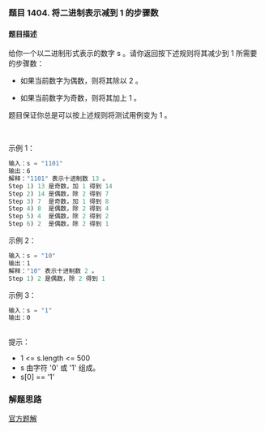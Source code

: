 ### 题目 1404. 将二进制表示减到 1 的步骤数
#### 题目描述
给你一个以二进制形式表示的数字 s 。请你返回按下述规则将其减少到 1 所需要的步骤数：

- 如果当前数字为偶数，则将其除以 2 。

- 如果当前数字为奇数，则将其加上 1 。

题目保证你总是可以按上述规则将测试用例变为 1 。

 

示例 1：

```js
输入：s = "1101"
输出：6
解释："1101" 表示十进制数 13 。
Step 1) 13 是奇数，加 1 得到 14 
Step 2) 14 是偶数，除 2 得到 7
Step 3) 7  是奇数，加 1 得到 8
Step 4) 8  是偶数，除 2 得到 4  
Step 5) 4  是偶数，除 2 得到 2 
Step 6) 2  是偶数，除 2 得到 1  
```
示例 2：

```js
输入：s = "10"
输出：1
解释："10" 表示十进制数 2 。
Step 1) 2 是偶数，除 2 得到 1 
```
示例 3：

```js
输入：s = "1"
输出：0
 
```

提示：

- 1 <= s.length <= 500
- s 由字符 '0' 或 '1' 组成。
- s[0] == '1'


### 解题思路
[官方题解](https://leetcode-cn.com/problems/number-of-steps-to-reduce-a-number-in-binary-representation-to-one/solution/jiang-er-jin-zhi-biao-shi-jian-dao-1-de-bu-zou-shu/)